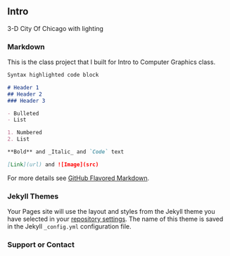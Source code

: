 ## Intro

3-D City Of Chicago with lighting 


### Markdown

This is the class project that I built for Intro to Computer Graphics class. 

```markdown
Syntax highlighted code block

# Header 1
## Header 2
### Header 3

- Bulleted
- List

1. Numbered
2. List

**Bold** and _Italic_ and `Code` text

[Link](url) and ![Image](src)
```

For more details see [GitHub Flavored Markdown](https://guides.github.com/features/mastering-markdown/).

### Jekyll Themes

Your Pages site will use the layout and styles from the Jekyll theme you have selected in your [repository settings](https://github.com/huangzhen1997/3D_Tour_of_Chicago/settings). The name of this theme is saved in the Jekyll `_config.yml` configuration file.

### Support or Contact

